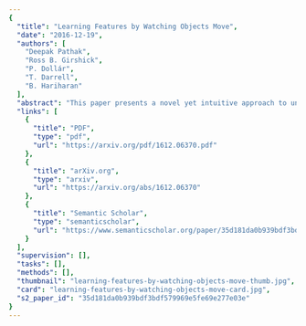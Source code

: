 ```yaml
---
{
  "title": "Learning Features by Watching Objects Move",
  "date": "2016-12-19",
  "authors": [
    "Deepak Pathak",
    "Ross B. Girshick",
    "P. Dollár",
    "T. Darrell",
    "B. Hariharan"
  ],
  "abstract": "This paper presents a novel yet intuitive approach to unsupervised feature learning. Inspired by the human visual system, we explore whether low-level motion-based grouping cues can be used to learn an effective visual representation. Specifically, we use unsupervised motion-based segmentation on videos to obtain segments, which we use as pseudo ground truth to train a convolutional network to segment objects from a single frame. Given the extensive evidence that motion plays a key role in the development of the human visual system, we hope that this straightforward approach to unsupervised learning will be more effective than cleverly designed pretext tasks studied in the literature. Indeed, our extensive experiments show that this is the case. When used for transfer learning on object detection, our representation significantly outperforms previous unsupervised approaches across multiple settings, especially when training data for the target task is scarce.",
  "links": [
    {
      "title": "PDF",
      "type": "pdf",
      "url": "https://arxiv.org/pdf/1612.06370.pdf"
    },
    {
      "title": "arXiv.org",
      "type": "arxiv",
      "url": "https://arxiv.org/abs/1612.06370"
    },
    {
      "title": "Semantic Scholar",
      "type": "semanticscholar",
      "url": "https://www.semanticscholar.org/paper/35d181da0b939bdf3bdf579969e5fe69e277e03e"
    }
  ],
  "supervision": [],
  "tasks": [],
  "methods": [],
  "thumbnail": "learning-features-by-watching-objects-move-thumb.jpg",
  "card": "learning-features-by-watching-objects-move-card.jpg",
  "s2_paper_id": "35d181da0b939bdf3bdf579969e5fe69e277e03e"
}
---
```


